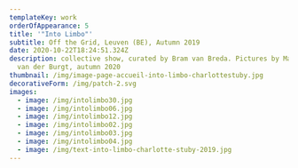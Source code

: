 ```yaml
---
templateKey: work
orderOfAppearance: 5
title: '"Into Limbo"'
subtitle: Off the Grid, Leuven (BE), Autumn 2019
date: 2020-10-22T18:24:51.324Z
description: collective show, curated by Bram van Breda. Pictures by Matthijs
  van der Burgt, autumn 2020
thumbnail: /img/image-page-accueil-into-limbo-charlottestuby.jpg
decorativeForm: /img/patch-2.svg
images:
  - image: /img/intolimbo30.jpg
  - image: /img/intolimbo06.jpg
  - image: /img/intolimbo12.jpg
  - image: /img/intolimbo02.jpg
  - image: /img/intolimbo03.jpg
  - image: /img/intolimbo04.jpg
  - image: /img/text-into-limbo-charlotte-stuby-2019.jpg
---
```

